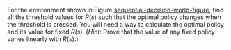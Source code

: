 

For the environment shown in
Figure <a class="insideBookFigRef" id="insidebookfigref" target="_blank" href="https://aimacode.github.io/aima-exercises/figures/sequential-decision-world-figure.png">sequential-decision-world-figure</a>, find all the
threshold values for $R(s)$ such that the optimal policy changes when
the threshold is crossed. You will need a way to calculate the optimal
policy and its value for fixed $R(s)$. (<i>Hint</i>: Prove that
the value of any fixed policy varies linearly with $R(s)$.)
